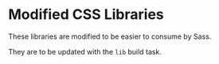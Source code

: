 # Modified CSS Libraries

These libraries are modified to be easier to consume by Sass.

They are to be updated with the `lib` build task.
